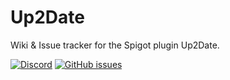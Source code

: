 # Up2Date
Wiki &amp; Issue tracker for the Spigot plugin Up2Date.

[![Discord](https://img.shields.io/discord/421470995451215902.svg?logo=discord&style=for-the-badge)](https://discord.gg/QmPHeFR) [![GitHub issues](https://img.shields.io/github/issues/fl0gic/up2date.svg?style=for-the-badge)](https://github.com/fl0gic/Up2Date/issues)

